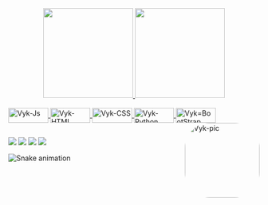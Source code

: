 <div align="center">
  <a href="https://github.com/vykthor">
  <img height="180em" src="https://github-readme-stats.vercel.app/api?username=vykthor&show_icons=true&theme=tokyonight&include_all_commits=true&count_private=true"/>
  <img height="180em" src="https://github-readme-stats.vercel.app/api/top-langs/?username=vykthor&layout=compact&langs_count=7&theme=tokyonight"/>
</div>
<div style="display: inline_block"><br>
  <img align="center" alt="Vyk-Js" height="30" width="80" src="https://img.shields.io/badge/JavaScript-323330?style=for-the-badge&logo=javascript&logoColor=F7DF1E">
  <img align="center" alt="Vyk-HTML" height="30" width="80" src="https://img.shields.io/badge/HTML5-E34F26?style=for-the-badge&logo=html5&logoColor=white">
  <img align="center" alt="Vyk-CSS" height="30" width="80" src="https://img.shields.io/badge/CSS3-1572B6?style=for-the-badge&logo=css3&logoColor=white">
  <img align="center" alt="Vyk-Python" height="30" width="80" src="https://img.shields.io/badge/Python-3776AB?style=for-the-badge&logo=python&logoColor=white">
  <img align="center" alt="Vyk=BootStrap" height="30" width="80" src="https://img.shields.io/badge/Bootstrap-563D7C?style=for-the-badge&logo=bootstrap&logoColor=white">
  <img align="right" alt="Vyk-pic" height="150" style="border-radius:50px;" src="https://share-cdn.picrew.me/shareImg/org/202201/338224_VxjAbfJr.png?width=676&height=676">
</div>
  
  ##
 
<div> 
  <a href= "https://www.youtube.com/channel/UC1Gtcen24eXYwKOrPQtMzKQ" target="_blank"><img src="https://img.shields.io/badge/YouTube-FF0000?style=for-the-badge&logo=youtube&logoColor=white" target="_blank"></a>
  <a href= "https://instagram.com/victorcboaventura" target="_blank"><img src="https://img.shields.io/badge/Instagram-E4405F?style=for-the-badge&logo=instagram&logoColor=white" target="_blank"></a>
 	<a href= "mailto:vykthor.29@gmail.com"><img src="https://img.shields.io/badge/-Gmail-%23333?style=for-the-badge&logo=gmail&logoColor=white" target="_blank"></a>
  <a href= "https://www.linkedin.com/in/victorcesarboaventura" target="_blank"><img src="https://img.shields.io/badge/LinkedIn-0077B5?style=for-the-badge&logo=linkedin&logoColor=white" target="_blank"></a> 
 
  ![Snake animation](https://github.com/vykthor/vykthor/blob/output/github-contribution-grid-snake.svg)
 
</div> 
